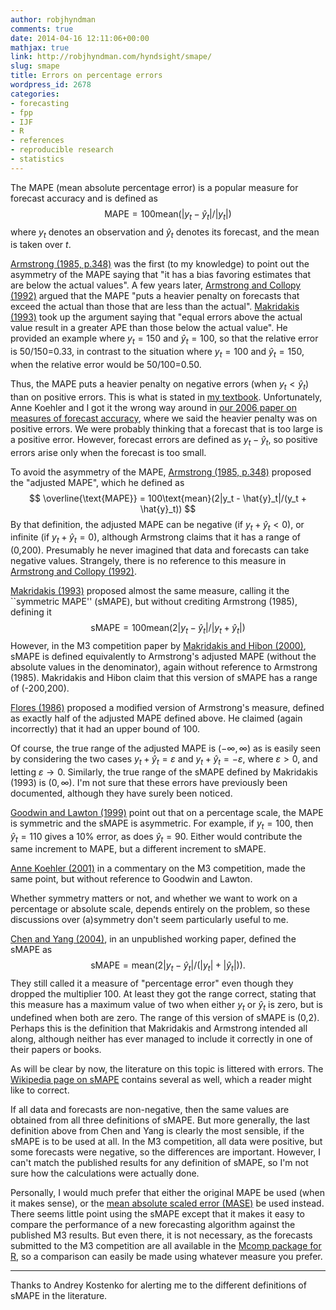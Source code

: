 ```yaml
---
author: robjhyndman
comments: true
date: 2014-04-16 12:11:06+00:00
mathjax: true
link: http://robjhyndman.com/hyndsight/smape/
slug: smape
title: Errors on percentage errors
wordpress_id: 2678
categories:
- forecasting
- fpp
- IJF
- R
- references
- reproducible research
- statistics
---
```


The MAPE (mean absolute percentage error) is a popular measure for forecast accuracy and is defined as
$$
\text{MAPE} = 100\text{mean}(|y_t - \hat{y}_t|/|y_t|)
$$
where $y_t$ denotes an observation and $\hat{y}_t$ denotes its forecast, and the mean is taken over $t$.

[Armstrong (1985, p.348)](http://www.forecastingprinciples.com/files/LRF-Ch13b.pdf) was the first (to my knowledge) to point out the asymmetry of the MAPE saying that "it has a bias favoring estimates that are below the actual values".<!-- more --> A few years later, [Armstrong and Collopy (1992)](http://dx.doi.org/10.1016/0169-2070%2892%2990008-W) argued that the MAPE "puts a heavier penalty on forecasts that exceed the actual than those that are less than the actual". [Makridakis (1993)](http://dx.doi.org/10.1016/0169-2070%2893%2990079-3) took up the argument saying that "equal errors above the actual value result in a greater APE than those below the actual value". He provided an example where $y_t=150$ and $\hat{y}_t=100$, so that the relative error is 50/150=0.33, in contrast to the situation where $y_t=100$ and $\hat{y}_t=150$, when the relative error would be 50/100=0.50.




Thus, the MAPE puts a heavier penalty on negative errors (when $y_t < {\hat{y}_t}$) than on positive errors. This is what is stated in [my textbook](http://www.otexts.org/fpp/2/5). Unfortunately, Anne Koehler and I got it the wrong way around in [our 2006 paper on measures of forecast accuracy](http://robjhyndman.com/papers/another-look-at-measures-of-forecast-accuracy/), where we said the heavier penalty was on positive errors. We were probably thinking that a forecast that is too large is a positive error. However, forecast errors are defined as $y_t - \hat{y}_{t}$, so positive errors arise only when the forecast is too small.




  


To avoid the asymmetry of the MAPE, [Armstrong (1985, p.348)](http://www.forecastingprinciples.com/files/LRF-Ch13b.pdf) proposed the "adjusted MAPE", which he defined as
$$
\overline{\text{MAPE}} = 100\text{mean}(2|y_t - \hat{y}_t|/(y_t + \hat{y}_t))
$$
By that definition, the adjusted MAPE can be negative (if $y_t+\hat{y}_t < 0$), or infinite (if $y_t+\hat{y}_t=0$), although Armstrong claims that it has a range of (0,200). Presumably he never imagined that data and forecasts can take negative values. Strangely, there is no reference to this measure in [Armstrong and Collopy (1992)](http://dx.doi.org/10.1016/0169-2070(92)90008-W).

[Makridakis (1993)](http://dx.doi.org/10.1016/0169-2070(93)90079-3) proposed almost the same measure, calling it the ``symmetric MAPE'' (sMAPE), but without crediting Armstrong (1985), defining it
$$
\text{sMAPE} = 100\text{mean}(2|y_t - \hat{y}_t|/|y_t + \hat{y}_t|)
$$
However, in the M3 competition paper by [Makridakis and Hibon (2000)](http://dx.doi.org/10.1016/S0169-2070%2800%2900057-1), sMAPE is defined equivalently to Armstrong's adjusted MAPE (without the absolute values in the denominator), again without reference to Armstrong (1985). Makridakis and Hibon claim that this version of sMAPE has a range of (-200,200).

[Flores (1986)](http://dx.doi.org/10.1016/0305-0483(86)90013-7) proposed a modified version of Armstrong's measure, defined as exactly half of the adjusted MAPE defined above. He claimed (again incorrectly) that it had an upper bound of 100.

Of course, the true range of the adjusted MAPE is $(-\infty,\infty)$ as is easily seen by considering the two cases $y_t+\hat{y}_t = \varepsilon$ and $y_t+\hat{y}_t = -\varepsilon$, where $\varepsilon>0$, and letting $\varepsilon\rightarrow0$. Similarly, the true range of the sMAPE defined by Makridakis (1993) is $(0,\infty)$. I'm not sure that these errors have previously been documented, although they have surely been noticed.

[Goodwin and Lawton (1999)](http://dx.doi.org/10.1016/S0169-2070%2899%2900007-2) point out that on a percentage scale, the MAPE is symmetric and the sMAPE is asymmetric. For example, if $y_t =100$, then $\hat{y}_t=110$ gives a 10% error, as does $\hat{y}_t=90$. Either would contribute the same increment to MAPE, but a different increment to sMAPE.

[Anne Koehler (2001)](http://dx.doi.org/10.1016/S0169-2070%2801%2900119-4) in a commentary on the M3 competition, made the same point, but without reference to Goodwin and Lawton.

Whether symmetry matters or not, and whether we want to work on a percentage or absolute scale, depends entirely on the problem, so these discussions over (a)symmetry don't seem particularly useful to me.

[Chen and Yang (2004)](http://www.researchgate.net/publication/228774888_Assessing_forecast_accuracy_measures/file/32bfe50da5f6e9d263.pdf), in an unpublished working paper, defined the sMAPE as
$$
\text{sMAPE} = \text{mean}(2|y_t - \hat{y}_t|/(|y_t| + |\hat{y}_t|)).
$$
They still called it a measure of "percentage error" even though they dropped the multiplier 100. At least they got the range correct, stating that this measure has a maximum value of two when either $y_t$ or $\hat{y}_t$ is zero, but is undefined when both are zero. The range of this version of sMAPE is (0,2). Perhaps this is the definition that Makridakis and Armstrong intended all along, although neither has ever managed to include it correctly in one of their papers or books.

As will be clear by now, the literature on this topic is littered with errors. The [Wikipedia page on sMAPE](http://en.wikipedia.org/wiki/Symmetric_mean_absolute_percentage_error) contains several as well, which a reader might like to correct.

If all data and forecasts are non-negative, then the same values are obtained from all three definitions of sMAPE. But more generally, the last definition above from Chen and Yang is clearly the most sensible, if the sMAPE is to be used at all. In the M3 competition, all data were positive, but some forecasts were negative, so the differences are important. However, I can't match the published results for any definition of sMAPE, so I'm not sure how the calculations were actually done.

Personally, I would much prefer that either the original MAPE be used (when it makes sense), or the [mean absolute scaled error (MASE)](http://en.wikipedia.org/wiki/Mean_absolute_scaled_error) be used instead. There seems little point using the sMAPE except that it makes it easy to compare the performance of a new forecasting algorithm against the published M3 results. But even there, it is not necessary, as the forecasts submitted to the M3 competition are all available in the [Mcomp package for R](http://cran.r-project.org/web/packages/Mcomp/), so a comparison can easily be made using whatever measure you prefer.



* * *



Thanks to Andrey Kostenko for alerting me to the different definitions of sMAPE in the literature.
